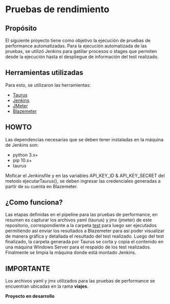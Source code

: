 # Pruebas de rendimiento
## Propósito
El siguiente proyecto tiene como objetivo la ejecución de pruebas de performance automatizadas.
Para la ejecución automatizada de las pruebas, se utilizó Jenkins para gatillar procesos o stages que permiten desde la ejecución hasta el despliegue de información del test realizado.
## Herramientas utilizadas
Para esto, se utilizaron las herramientas:

* [Taurus](https://gettaurus.org/)
* [Jenkins](https://jenkins.io/)
* [JMeter](https://jmeter.apache.org/)
* [Blazemeter](https://www.blazemeter.com/)

## HOWTO
Las dependencias necesarias que se deben tener instaladas en la máquina de Jenkins son:

* python 3.x+
* pip 10.x+
* taurus

Moficar el Jenkinsfile y en las variables API_KEY_ID & API_KEY_SECRET del metodo ejecutarTaurus(), se deben ingresar las credenciales generadas a partir de su cuenta en Blazemeter.

## ¿Como funciona?

Las etapas definidas en el pipeline para las pruebas de performance, en resumen es capturar los archivos yaml (taurus) y jmx (jmeter) de este repositorio, correspondiente a la carpeta [test](/test) para luego ser ejecutados permitiendo asi enviar los resultados a Blazemeter para así poder visualizar de manera gráfica y detallada el resultado del test realizado. Luego del test finalizado, la carpeta generada por Taurus se corta y copia el contenido en una máquina Windows Server para el respaldo de los test realizados. Finalmente se limpia la máquina donde está montado Jenkins.

## IMPORTANTE
Los archivos yaml y jmx utilizados para las pruebas de performance se encuentran ubicadas en la rama **viajes**.

**Proyecto en desarrollo**
